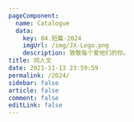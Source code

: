 ```yaml
---
pageComponent: 
  name: Catalogue
  data: 
    key: 84.短篇-2024
    imgUrl: /img/JX-Logo.png
    description: 致敬每个爱他们的你。
title: 同人文
date: 2021-11-13 23:59:59
permalink: /2024/
sidebar: false
article: false
comment: false
editLink: false
---
```



